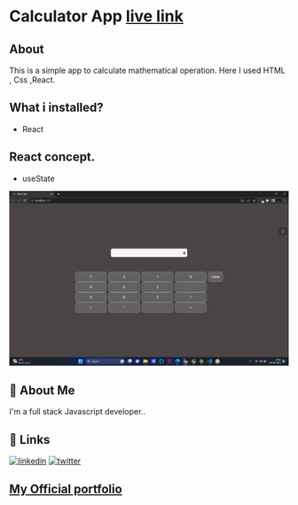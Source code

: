 # Calculator App [live link](https://calculator-react-roshan.netlify.app/)

## About
This is a simple app to calculate mathematical operation.
Here I used HTML , Css ,React.

## What i installed?
- React



## React concept.
- useState

![Screenshots](./screenshot//Screenshot%20(55).png)

## 🚀 About Me
I'm a full stack Javascript developer..


## 🔗 Links

[![linkedin](https://img.shields.io/badge/linkedin-0A66C2?style=for-the-badge&logo=linkedin&logoColor=white)](https://www.linkedin.com/in/roshan-guragain-guragain-747aa4245/)
[![twitter](https://img.shields.io/badge/twitter-1DA1F2?style=for-the-badge&logo=twitter&logoColor=white)](https://twitter.com/RoshanGuragain3)


##  [My Official portfolio](https://portfolio-roshan.netlify.app/)
